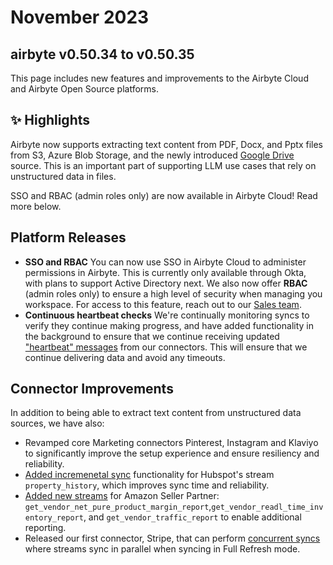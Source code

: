 # November 2023

## airbyte v0.50.34 to v0.50.35

This page includes new features and improvements to the Airbyte Cloud and Airbyte Open Source platforms.

## ✨ Highlights

Airbyte now supports extracting text content from PDF, Docx, and Pptx files from S3, Azure Blob Storage, and the newly introduced [Google Drive](/integrations/sources/google-drive) source. This is an important part of supporting LLM use cases that rely on unstructured data in files.

SSO and RBAC (admin roles only) are now available in Airbyte Cloud! Read more below.

## Platform Releases

- **SSO and RBAC** You can now use SSO in Airbyte Cloud to administer permissions in Airbyte. This is currently only available through Okta, with plans to support Active Directory next. We also now offer **RBAC** (admin roles only) to ensure a high level of security when managing you workspace. For access to this feature, reach out to our [Sales team](https://www.airbyte.com/company/talk-to-sales).
- **Continuous heartbeat checks** We're continually monitoring syncs to verify they continue making progress, and have added functionality in the background to ensure that we continue receiving updated ["heartbeat" messages](/platform/understanding-airbyte/heartbeats) from our connectors. This will ensure that we continue delivering data and avoid any timeouts.

## Connector Improvements

In addition to being able to extract text content from unstructured data sources, we have also:

- Revamped core Marketing connectors Pinterest, Instagram and Klaviyo to significantly improve the setup experience and ensure resiliency and reliability.
- [Added incremenetal sync](https://github.com/airbytehq/airbyte/pull/32473) functionality for Hubspot's stream `property_history`, which improves sync time and reliability.
- [Added new streams](https://github.com/airbytehq/airbyte/pull/32738) for Amazon Seller Partner: `get_vendor_net_pure_product_margin_report`,`get_vendor_readl_time_inventory_report`, and `get_vendor_traffic_report` to enable additional reporting.
- Released our first connector, Stripe, that can perform [concurrent syncs](https://github.com/airbytehq/airbyte/pull/32473) where streams sync in parallel when syncing in Full Refresh mode.
